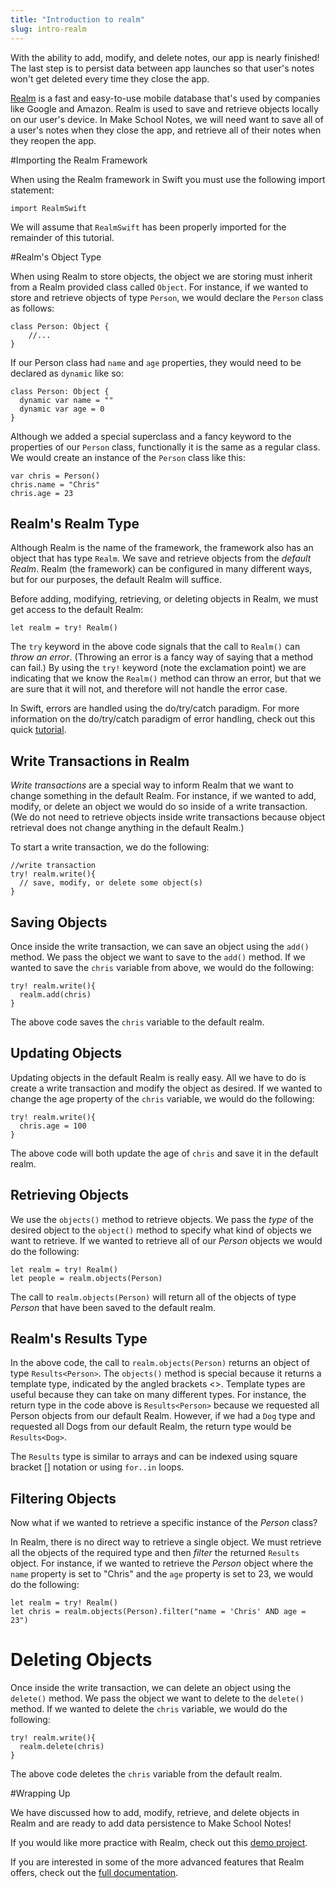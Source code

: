 ```yaml
---
title: "Introduction to realm"
slug: intro-realm
---
```


With the ability to add, modify, and delete notes, our app is nearly finished! The last step is to persist data between app launches so that user's notes won't get deleted every time they close the app.

[Realm](https://realm.io/) is a fast and easy-to-use mobile database that's used by companies like Google and Amazon. Realm is used to save and retrieve objects locally on our user's device. In Make School Notes, we will need want to save all of a user's notes when they close the app, and retrieve all of their notes when they reopen the app.

#Importing the Realm Framework

When using the Realm framework in Swift you must use the following import statement:

```
import RealmSwift
```

We will assume that `RealmSwift` has been properly imported for the remainder of this tutorial.

#Realm's Object Type

When using Realm to store objects, the object we are storing must inherit from a Realm provided class called `Object`. For instance, if we wanted to store and retrieve objects of type `Person`, we would declare the `Person` class as follows:

```
class Person: Object {
    //...
}
```

If our Person class had `name` and `age` properties, they would need to be declared as `dynamic` like so:

```
class Person: Object {
  dynamic var name = ""
  dynamic var age = 0
}
```

Although we added a special superclass and a fancy keyword to the properties of our `Person` class, functionally it is the same as a regular class. We would create an instance of the `Person` class like this:

```
var chris = Person()
chris.name = "Chris"
chris.age = 23
```

## Realm's Realm Type

Although Realm is the name of the framework, the framework also has an object that has type `Realm`. We save and retrieve objects from the *default Realm*. Realm (the framework) can be configured in many different ways, but for our purposes, the default Realm will suffice.

Before adding, modifying, retrieving, or deleting objects in Realm, we must get access to the default Realm:

```
let realm = try! Realm()
```

The `try` keyword in the above code signals that the call to `Realm()` can *throw an error*. (Throwing an error is a fancy way of saying that a method can fail.) By using the `try!` keyword (note the exclamation point) we are indicating that we know the `Realm()` method can throw an error, but that we are sure that it will not, and therefore will not handle the error case.

In Swift, errors are handled using the do/try/catch paradigm. For more information on the do/try/catch paradigm of error handling, check out this quick [tutorial](https://www.makeschool.com/tutorials/advanced-ios-development/error-handling-swift).

## Write Transactions in Realm

*Write transactions* are a special way to inform Realm that we want to change something in the default Realm. For instance, if we wanted to add, modify, or delete an object we would do so inside of a write transaction. (We do not need to retrieve objects inside write transactions because object retrieval does not change anything in the default Realm.)

To start a write transaction, we do the following:

```
//write transaction
try! realm.write(){
  // save, modify, or delete some object(s)
}
```

## Saving Objects

Once inside the write transaction, we can save an object using the `add()` method. We pass the object we want to save to the `add()` method. If we wanted to save the `chris` variable from above, we would do the following:

```
try! realm.write(){
  realm.add(chris)
}
```

The above code saves the `chris` variable to the default realm.

## Updating Objects

Updating objects in the default Realm is really easy. All we have to do is create a write transaction and modify the object as desired. If we wanted to change the age property of the `chris` variable, we would do the following:

```
try! realm.write(){
  chris.age = 100
}
```

The above code will both update the age of `chris` and save it in the default realm.

## Retrieving Objects

We use the `objects()` method to retrieve objects. We pass the *type* of the desired object to the `object()` method to specify what kind of objects we want to retrieve. If we wanted to retrieve all of our *Person* objects we would do the following:

```
let realm = try! Realm()
let people = realm.objects(Person)
```

The call to `realm.objects(Person)` will return all of the objects of type *Person* that have been saved to the default realm.

## Realm's Results Type

In the above code, the call to `realm.objects(Person)` returns an object of type `Results<Person>`. The `objects()` method is special because it returns a template type, indicated by the angled brackets <>. Template types are useful because they can take on many different types. For instance, the return type in the code above is `Results<Person>` because we requested all Person objects from our default Realm. However, if we had a `Dog` type and requested all Dogs from our default Realm, the return type would be `Results<Dog>`.

The `Results` type is similar to arrays and can be indexed using square bracket [] notation or using `for..in` loops.  

## Filtering Objects

Now what if we wanted to retrieve a specific instance of the *Person* class?

In Realm, there is no direct way to retrieve a single object. We must retrieve all the objects of the required type and then *filter* the returned `Results` object. For instance, if we wanted to retrieve the *Person* object where the `name` property is set to "Chris" and the `age` property is set to 23, we would do the following:

```
let realm = try! Realm()
let chris = realm.objects(Person).filter("name = 'Chris' AND age = 23")
```

# Deleting Objects

Once inside the write transaction, we can delete an object using the `delete()` method. We pass the object we want to delete to the `delete()` method. If we wanted to delete the `chris` variable, we would do the following:

```
try! realm.write(){
  realm.delete(chris)
}
```

The above code deletes the `chris` variable from the default realm.

#Wrapping Up

We have discussed how to add, modify, retrieve, and delete objects in Realm and are ready to add data persistence to Make School Notes!

If you would like more practice with Realm, check out this [demo project](http://github.com/orcudy/RealmDemo).

If you are interested in some of the more advanced features that Realm offers, check out the [full documentation](https://realm.io/docs/swift/latest/).
